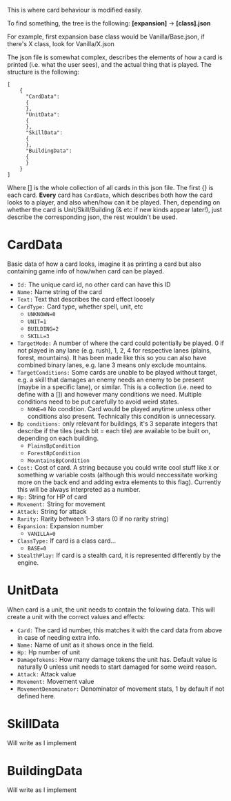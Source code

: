 This is where card behaviour is modified easily.

To find something, the tree is the following:
**\[expansion\]** -> **\[class\].json**

For example, first expansion base class would be Vanilla/Base.json, if there's X class, look for Vanilla/X.json

The json file is somewhat complex, describes the elements of how a card is printed (i.e. what the user sees),
and the actual thing that is played. The structure is the following:

```
[
	{
	  "CardData":
	  {
	  },
	  "UnitData":
	  {
	  },
      "SkillData":
	  {
	  },
      "BuildingData":
	  {
	  }
	}
]
```
Where [] is the whole collection of all cards in this json file.
The first {} is each card.
**Every** card has ```CardData```, which describes both how the card looks to a player, and also when/how can it be played.
Then, depending on whether the card is Unit/Skill/Building (& etc if new kinds appear later!), just describe the corresponding json, the rest wouldn't be used.

# CardData
Basic data of how a card looks, imagine it as printing a card but also containing game info of how/when card can be played.

- ```Id:``` The unique card id, no other card can have this ID
- ```Name:``` Name string of the card
- ```Text:``` Text that describes the card effect loosely
- ```CardType:``` Card type, whether spell, unit, etc
    - ```UNKNOWN=0```
    - ```UNIT=1```
    - ```BUILDING=2```
    - ```SKILL=3```
- ```TargetMode:``` A number of where the card could potentially be played. 0 if not played in any lane (e.g. rush), 1, 2, 4 for respective lanes (plains, forest, mountains).
It has been made like this so you can also have combined binary lanes, e.g. lane 3 means only exclude mountains.  
- ```TargetConditions:``` Some cards are unable to be played without target, e.g. a skill that damages an enemy needs an enemy to be present (maybe in a specific lane), or similar. This is a collection (i.e. need to define with a []) and however many conditions we need.
Multiple conditions need to be put carefully to avoid weird states.
    - ```NONE=0``` No condition. Card would be played anytime unless other conditions also present. Technically this condition is unnecessary.
- ```Bp conditions:``` only relevant for buildings, it's 3 separate integers that describe if the tiles (each bit = each tile) are available to be built on, depending on each building.
    - ```PlainsBpCondition```
    - ```ForestBpCondition```
    - ```MountainsBpCondition```
- ```Cost:``` Cost of card. A string because you could write cool stuff like ```X``` or something w variable costs (although this would neccessitate working more on the back end and adding extra elements to this flag). Currently this will be always interpreted as a number.
- ```Hp:``` String for HP of card
- ```Movement:``` String for movement
- ```Attack:``` String for attack
- ```Rarity:``` Rarity between 1-3 stars (0 if no rarity string)
- ```Expansion:``` Expansion number
    - ```VANILLA=0```
- ```ClassType:``` If card is a class card...
    - ```BASE=0```
- ```StealthPlay:``` If card is a stealth card, it is represented differently by the engine.

# UnitData
When card is a unit, the unit needs to contain the following data. This will create a unit with the correct values and effects:
- ```Card:``` The card id number, this matches it with the card data from above in case of needing extra info.
- ```Name:``` Name of unit as it shows once in the field.
- ```Hp:``` Hp number of unit
- ```DamageTokens:``` How many damage tokens the unit has. Default value is naturally 0 unless unit needs to start damaged for some weird reason.
- ```Attack:``` Attack value
- ```Movement:``` Movement value
- ```MovementDenominator:``` Denominator of movement stats, 1 by default if not defined here.

# SkillData
Will write as I implement

# BuildingData
Will write as I implement
